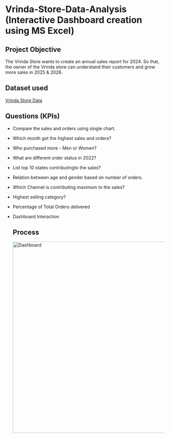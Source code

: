# Vrinda-Store-Data-Analysis (Interactive Dashboard creation using MS Excel)
## Project Objective

The Vrinda Store wants to create an annual sales report for 2024. So that, the owner of the Vrinda store can understand their customers and grow more sales in 2025 & 2026.

## Dataset used
<a href="https://github.com/gaganmakhija/Vrinda_Store_Data_Analysis_Dashboard/blob/main/Vrinda%20Store%20Data%20Analysis.xlsx"> Vrinda Store Data <a/>

## Questions (KPIs)

- Compare the sales and orders using single chart.

- Which month got the highest sales and orders?

- Who purchased more - Men or Women?

- What are different order status in 2022?

- List top 10 states contributingto the sales?

- Relation between age and gender based on number of orders.

- Which Channel is contributing maximum to the sales?

- Highest selling category?

- Percentage of Total Orders delivered

- Dashboard Interaction

  ## Process
  <img width="1397" height="606" alt="Dashboard" src="https://github.com/user-attachments/assets/92ad623b-dba4-45f5-ada4-dfa4d5ae1bb1" />

